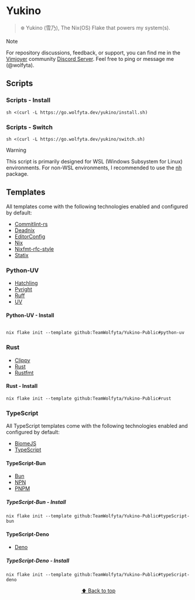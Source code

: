 # Yukino

> ❄️ Yukino (雪乃), The Nix(OS) Flake that powers my system(s).

> [!NOTE]
> For repository discussions, feedback, or support, you can find me in the [Vimjoyer](https://www.youtube.com/@vimjoyer) community [Discord Server](https://discord.gg/sguvvWsa6D). Feel free to ping or message me (@wolfyta).

## Scripts

### Scripts - Install

```shell
sh <(curl -L https://go.wolfyta.dev/yukino/install.sh)
```

### Scripts - Switch

```shell
sh <(curl -L https://go.wolfyta.dev/yukino/switch.sh)
```

> [!WARNING]
> This script is primarily designed for WSL (Windows Subsystem for Linux) environments. For non-WSL environments, I recommended to use the [nh](https://github.com/viperML/nh) package.

## Templates

All templates come with the following technologies enabled and configured by default:

- [Commitlint-rs](https://github.com/KeisukeYamashita/commitlint-rs)
- [Deadnix](https://github.com/astro/deadnix)
- [EditorConfig](https://github.com/editorconfig/editorconfig)
- [Nix](https://github.com/NixOS/nixpkgs)
- [Nixfmt-rfc-style](https://github.com/NixOS/nixfmt)
- [Statix](https://github.com/oppiliappan/statix)

### Python-UV

- [Hatchling](https://github.com/pypa/hatch)
- [Pyright](https://github.com/microsoft/pyright)
- [Ruff](https://github.com/astral-sh/ruff)
- [UV](https://github.com/astral-sh/uv)

#### Python-UV - Install

```shell

nix flake init --template github:TeamWolfyta/Yukino-Public#python-uv
```

### Rust

- [Clippy](https://github.com/rust-lang/rust-clippy)
- [Rust](https://github.com/rust-lang/rust)
- [Rustfmt](https://github.com/rust-lang/rustfmt)

#### Rust - Install

```shell
nix flake init --template github:TeamWolfyta/Yukino-Public#rust
```

### TypeScript

All TypeScript templates come with the following technologies enabled and configured by default:

- [BiomeJS](https://github.com/biomejs/biome)
- [TypeScript](https://github.com/microsoft/TypeScript)

#### TypeScript-Bun

- [Bun](https://github.com/oven-sh/bun)
- [NPN](https://github.com/npm)
- [PNPM](https://github.com/pnpm/pnpm)

##### TypeScript-Bun - Install

```shell
nix flake init --template github:TeamWolfyta/Yukino-Public#typeScript-bun
```

#### TypeScript-Deno

- [Deno](https://github.com/denoland/deno)

##### TypeScript-Deno - Install

```shell
nix flake init --template github:TeamWolfyta/Yukino-Public#typeScript-deno
```

<div align="middle" >
  <p>
    <a href="#yukino">⬆️ Back to top</a>
  </p>
</div>
